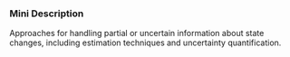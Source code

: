### Mini Description

Approaches for handling partial or uncertain information about state changes, including estimation techniques and uncertainty quantification.
